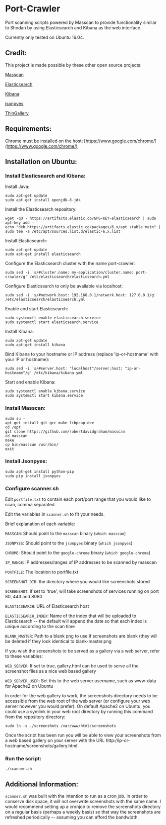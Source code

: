# Port-Crawler
Port scanning scripts powered by Masscan to provide functionality similar to Shodan by using Elasticsearch and Kibana as the web interface.

Currently only tested on Ubuntu 16.04.

## Credit:

This project is made possible by these other open source projects:

[Masscan](https://github.com/robertdavidgraham/masscan)

[Elasticsearch](https://github.com/elastic/elasticsearch)

[Kibana](https://github.com/elastic/kibana)

[jsonpyes](https://github.com/xros/jsonpyes)

[ThinGallery](https://github.com/gfwilliams/ThinGallery)



## Requirements:
Chrome must be installed on the host: [https://www.google.com/chrome/](https://www.google.com/chrome/)




## Installation on Ubuntu:


### Install Elasticsearch and Kibana:

Install Java:

```
sudo apt-get update
sudo apt-get install openjdk-8-jdk
```


Install the Elasticsearch repository:

```
wget -qO - https://artifacts.elastic.co/GPG-KEY-elasticsearch | sudo apt-key add -
echo "deb https://artifacts.elastic.co/packages/6.x/apt stable main" | sudo tee -a /etc/apt/sources.list.d/elastic-6.x.list
```


Install Elasticsearch:

```
sudo apt-get update
sudo apt-get install elasticsearch
```


Configure the Elasticsearch cluster with the name port-crawler:

```
sudo sed -i 's/#cluster.name: my-application/cluster.name: port-crawler/g' /etc/elasticsearch/elasticsearch.yml
```


Configure Elasticsearch to only be available via localhost:

```
sudo sed -i 's/#network.host: 192.168.0.1/network.host: 127.0.0.1/g' /etc/elasticsearch/elasticsearch.yml
```


Enable and start Elasticsearch:

```
sudo systemctl enable elasticsearch.service
sudo systemctl start elasticsearch.service
```


Install Kibana:

```
sudo apt-get update
sudo apt-get install kibana
```


Bind Kibana to your hostname or IP address (replace 'ip-or-hostname' with your IP or hostname):

```
sudo sed -i 's/#server.host: "localhost"/server.host: "ip-or-hostname"/g' /etc/kibana/kibana.yml
```



Start and enable Kibana:

```
sudo systemctl enable kibana.service
sudo systemctl start kibana.service
```



### Install Masscan:

```
sudo su -
apt-get install git gcc make libpcap-dev
cd /opt
git clone https://github.com/robertdavidgraham/masscan
cd masscan
make
cp bin/masscan /usr/bin/
exit
```




### Install Jsonpyes:

```
sudo apt-get install python-pip
sudo pip install jsonpyes
```




### Configure scanner.sh

Edit `portfile.txt` to contain each port/port range that you would like to scan, comma separated.

Edit the variables in `scanner.sh` to fit your needs. 

Brief explanation of each variable:

`MASSCAN`: Should point to the `masscan` binary (`which masscan`)

`JSONPYES`: Should point to the `jsonpyes` binary (`which jsonpyes`)

`CHROME`: Should point to the `google-chrome` binary (`which google-chrome`)

`IP_RANGE`: IP addresses/ranges of IP addresses to be scanned by masscan 

`PORTFILE`: The location to portfile.txt

`SCREENSHOT_DIR`: the directory where you would like screenshots stored

`SCREENSHOT`: if set to 'true', will take screenshots of services running on port 80, 443 and 8080

`ELASTICSEARCH`: URL of Elasticsearch host

`ELASTICSEARCH_INDEX`: Name of the index that will be uploaded to Elasticsearch -- the default will append the date so that each index is unique according to the scan time

`BLANK_MASTER`: Path to a blank png to use if screenshots are blank (they will be deleted if they look identical to blank-master.png


If you wish the screenshots to be served as a gallery via a web server, refer to these variables:

`WEB_SERVER`: If set to true, gallery.html can be used to serve all the screenshot files as a nice web based gallery

`WEB_SERVER_USER`: Set this to the web server username, such as www-data for Apache2 on Ubuntu 


In order for the web gallery to work, the screenshots directory needs to be accessible from the web root of the web server (or configure your web server however you would prefer). On default Apache2 on Ubuntu, you could use a symlink in your web root directory by running this command from the repository directory:


`sudo ln -s ./screenshots /var/www/html/screenshots`


Once the script has been run you will be able to view your screenshots from a web based gallery on your server with the URL http://ip-or-hostname/screenshots/gallery.html.


### Run the script:

`./scanner.sh`



## Additional Information:

`scanner.sh` was built with the intention to run as a cron job. In order to conserve disk space, it will not overwrite screenshots with the same name. I would recommend setting up a cronjob to remove the screenshots directory on a regular basis (perhaps a weekly basis) so that way the screenshots are refreshed periodically -- assuming you can afford the bandwidth.
